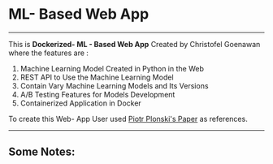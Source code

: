# ML- Based Web App
---
This is **Dockerized- ML - Based Web App** Created by Christofel Goenawan where the features are :

1. Machine Learning Model Created in Python in the Web
2. REST API to Use the Machine Learning Model
3. Contain Vary Machine Learning Models and Its Versions
4. A/B Testing Features for Models Development
5. Containerized Application in Docker

To create this Web- App User used [Piotr Plonski's Paper](https://www.deploymachinelearning.com/#fig:2) as references.

---
## Some Notes:
